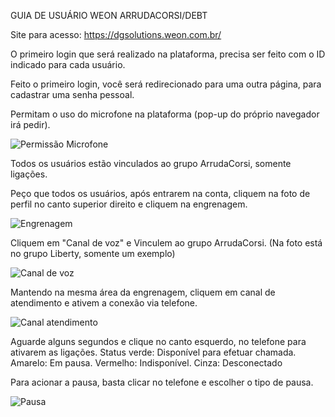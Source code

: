 GUIA DE USUÁRIO WEON ARRUDACORSI/DEBT

Site para acesso: https://dgsolutions.weon.com.br/

O primeiro login que será realizado na plataforma, precisa ser feito com o ID indicado para cada usuário.

Feito o primeiro login, você será redirecionado para uma outra página, para cadastrar uma senha pessoal.

Permitam o uso do microfone na plataforma (pop-up do próprio navegador irá pedir).

![Permissão Microfone](https://github.com/JaimeFoggiato/instrucaoweon/assets/118380023/d60b7a1c-d407-495a-87d7-49eb501e22c6)

Todos os usuários estão vinculados ao grupo ArrudaCorsi, somente ligações.

Peço que todos os usuários, após entrarem na conta, cliquem na foto de perfil no canto superior direito e cliquem na engrenagem.

![Engrenagem](https://github.com/JaimeFoggiato/instrucaoweon/assets/118380023/326773fe-ed5f-4a3c-8118-cff6a06ed0a8)

Cliquem em "Canal de voz" e Vinculem ao grupo ArrudaCorsi. (Na foto está no grupo Liberty, somente um exemplo)

![Canal de voz](https://github.com/JaimeFoggiato/instrucaoweon/assets/118380023/fa59c55b-5b09-455c-b8f5-e078d7e19ea5)

Mantendo na mesma área da engrenagem, cliquem em canal de atendimento e ativem a conexão via telefone.

![Canal atendimento](https://github.com/JaimeFoggiato/instrucaoweon/assets/118380023/0ad11a11-533e-4a17-ac87-d7f8517143e2)

Aguarde alguns segundos e clique no canto esquerdo, no telefone para ativarem as ligações. Status verde: Disponível para efetuar chamada. Amarelo: Em pausa. Vermelho: Indisponível. Cinza: Desconectado

Para acionar a pausa, basta clicar no telefone e escolher o tipo de pausa.

![Pausa](https://github.com/JaimeFoggiato/instrucaoweon/assets/118380023/a7aebbdf-1414-4b31-850d-c94763356f00)
